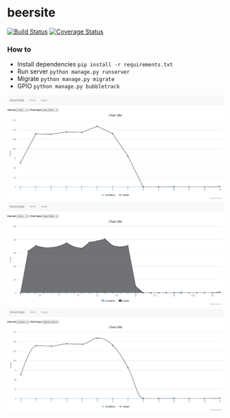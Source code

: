 # beersite

[![Build Status](https://travis-ci.org/poohzrn/beersite.svg?branch=master)](https://travis-ci.org/poohzrn/beersite)
[![Coverage Status](https://coveralls.io/repos/github/poohzrn/beersite/badge.svg?branch=master)](https://coveralls.io/github/poohzrn/beersite?branch=master)
### How to


- Install dependencies `pip install -r requirements.txt`
- Run server `python manage.py runserver`
- Migrate `python manage.py migrate`
- GPIO `python manage.py bubbletrack`

![./pics/pic1.png](./pics/pic1.png)
![./pics/pic2.png](./pics/pic2.png)
![./pics/pic3.png](./pics/pic3.png)
